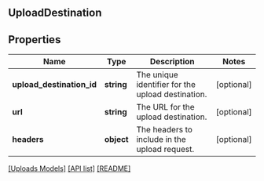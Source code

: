 ## UploadDestination

## Properties

Name | Type | Description | Notes
------------ | ------------- | ------------- | -------------
**upload_destination_id** | **string** | The unique identifier for the upload destination. | [optional]
**url** | **string** | The URL for the upload destination. | [optional]
**headers** | **object** | The headers to include in the upload request. | [optional]

[[Uploads Models]](../) [[API list]](../../Api) [[README]](../../../README.md)
